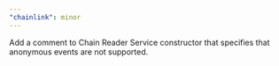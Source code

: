 ```yaml
---
"chainlink": minor
---
```


Add a comment to Chain Reader Service constructor that specifies that anonymous events are not supported.
